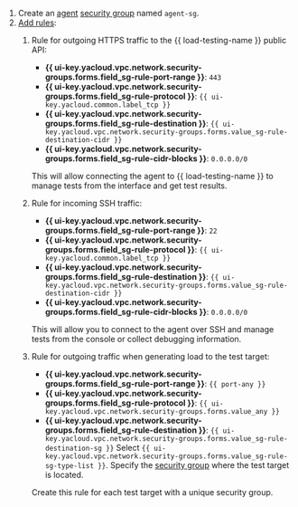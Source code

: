 1. Create an [agent](../../load-testing/concepts/agent.md) [security group](../../vpc/operations/security-group-create.md) named `agent-sg`.
1. [Add rules](../../vpc/operations/security-group-add-rule.md):
   1. Rule for outgoing HTTPS traffic to the {{ load-testing-name }} public API:
      * **{{ ui-key.yacloud.vpc.network.security-groups.forms.field_sg-rule-port-range }}**: `443`
      * **{{ ui-key.yacloud.vpc.network.security-groups.forms.field_sg-rule-protocol }}**: `{{ ui-key.yacloud.common.label_tcp }}`
      * **{{ ui-key.yacloud.vpc.network.security-groups.forms.field_sg-rule-destination }}**: `{{ ui-key.yacloud.vpc.network.security-groups.forms.value_sg-rule-destination-cidr }}`
      * **{{ ui-key.yacloud.vpc.network.security-groups.forms.field_sg-rule-cidr-blocks }}**: `0.0.0.0/0`

      This will allow connecting the agent to {{ load-testing-name }} to manage tests from the interface and get test results.
   1. Rule for incoming SSH traffic:
      * **{{ ui-key.yacloud.vpc.network.security-groups.forms.field_sg-rule-port-range }}**: `22`
      * **{{ ui-key.yacloud.vpc.network.security-groups.forms.field_sg-rule-protocol }}**: `{{ ui-key.yacloud.common.label_tcp }}`
      * **{{ ui-key.yacloud.vpc.network.security-groups.forms.field_sg-rule-destination }}**: `{{ ui-key.yacloud.vpc.network.security-groups.forms.value_sg-rule-destination-cidr }}`
      * **{{ ui-key.yacloud.vpc.network.security-groups.forms.field_sg-rule-cidr-blocks }}**: `0.0.0.0/0`

      This will allow you to connect to the agent over SSH and manage tests from the console or collect debugging information.
   1. Rule for outgoing traffic when generating load to the test target:
      * **{{ ui-key.yacloud.vpc.network.security-groups.forms.field_sg-rule-port-range }}**: `{{ port-any }}`
      * **{{ ui-key.yacloud.vpc.network.security-groups.forms.field_sg-rule-protocol }}**: `{{ ui-key.yacloud.vpc.network.security-groups.forms.value_any }}`
      * **{{ ui-key.yacloud.vpc.network.security-groups.forms.field_sg-rule-destination }}**: `{{ ui-key.yacloud.vpc.network.security-groups.forms.value_sg-rule-destination-sg }}`
         Select `{{ ui-key.yacloud.vpc.network.security-groups.forms.value_sg-rule-sg-type-list }}`. Specify the [security group](../../vpc/concepts/security-groups.md) where the test target is located.

      Create this rule for each test target with a unique security group.